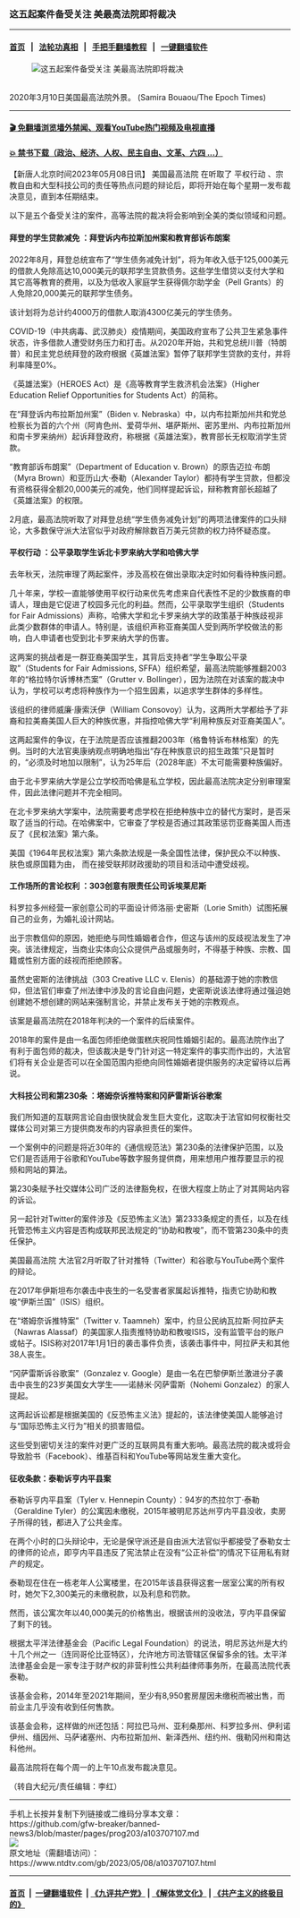 ### 这五起案件备受关注 美最高法院即将裁决
------------------------

#### [首页](https://github.com/gfw-breaker/banned-news3/blob/master/README.md) &nbsp;&nbsp;|&nbsp;&nbsp; [法轮功真相](https://github.com/begood0513/basic/blob/master/README.md)  &nbsp;&nbsp;|&nbsp;&nbsp; [手把手翻墙教程](https://github.com/gfw-breaker/guides/wiki)  &nbsp;&nbsp;|&nbsp;&nbsp; [一键翻墙软件](https://github.com/gfw-breaker/nogfw/blob/master/README.md)  



<div><div class="featured_image">
 <figure>
  <img alt="这五起案件备受关注 美最高法院即将裁决" src="https://i.ntdtv.com/assets/uploads/2023/05/id103707110-supreme-court-scotus-600x400-800x450.jpeg"/>
 </figure><br/>
 <span class="caption">
  2020年3月10日美国最高法院外景。 (Samira Bouaou/The Epoch Times)
 </span>
</div>
</div><hr/>

#### [ 🎬  免翻墙浏览墙外禁闻、观看YouTube热门视频及电视直播](https://github.com/gfw-breaker/HelloWorld)

#### [ 💥  禁书下载（政治、经济、人权、民主自由、文革、六四 ...）](https://github.com/gfw-breaker/books/blob/master/README.md)

<div><div class="post_content" itemprop="articleBody">
 <p>
  【新唐人北京时间2023年05月08日讯】
  <ok href="https://www.ntdtv.com/gb/美国最高法院.htm">
   美国最高法院
  </ok>
  在听取了
  <ok href="https://www.ntdtv.com/gb/平权行动.htm">
   平权行动
  </ok>
  、宗教自由和大型科技公司的责任等热点问题的辩论后，即将开始在每个星期一发布裁决意见，直到本任期结束。
 </p>
 <p>
  以下是五个备受关注的案件，高等法院的裁决将会影响到全美的类似领域和问题。
 </p>
 <h4>
  <ok href="https://www.ntdtv.com/gb/拜登的学生贷款减免.htm">
   拜登的学生贷款减免
  </ok>
  ：拜登诉内布拉斯加州案和教育部诉布朗案
 </h4>
 <p>
  2022年8月，拜登总统宣布了“学生债务减免计划”，将为年收入低于125,000美元的借款人免除高达10,000美元的联邦学生贷款债务。这些学生借贷以支付大学和其它高等教育的费用，以及为低收入家庭学生获得佩尔助学金（Pell Grants）的人免除20,000美元的联邦学生债务。
 </p>
 <p>
  该计划将为总计约4000万的借款人取消4300亿美元的学生债务。
 </p>
 <p>
  COVID-19（中共病毒、武汉肺炎）疫情期间，美国政府宣布了公共卫生紧急事件状态，许多借款人遭受财务压力和打击。从2020年开始，共和党总统川普（特朗普）和民主党总统拜登的政府根据《英雄法案》暂停了联邦学生贷款的支付，并将利率降至0%。
 </p>
 <p>
  《英雄法案》（HEROES Act）是《高等教育学生救济机会法案》（Higher Education Relief Opportunities for Students Act）的简称。
 </p>
 <p>
  在“拜登诉内布拉斯加州案”（Biden v. Nebraska）中，以内布拉斯加州共和党总检察长为首的六个州（阿肯色州、爱荷华州、堪萨斯州、密苏里州、内布拉斯加州和南卡罗来纳州）起诉拜登政府，称根据《英雄法案》，教育部长无权取消学生贷款。
 </p>
 <p>
  “教育部诉布朗案”（Department of Education v. Brown）的原告迈拉‧布朗（Myra Brown）和亚历山大‧泰勒（Alexander Taylor）都持有学生贷款，但都没有资格获得全额20,000美元的减免，他们同样提起诉讼，辩称教育部长超越了《英雄法案》的权限。
 </p>
 <p>
  2月底，最高法院听取了对拜登总统“学生债务减免计划”的两项法律案件的口头辩论，大多数保守派大法官似乎对政府解除数百万美元贷款的权力持怀疑态度。
 </p>
 <h4>
  <ok href="https://www.ntdtv.com/gb/平权行动.htm">
   平权行动
  </ok>
  ：公平录取学生诉北卡罗来纳大学和哈佛大学
 </h4>
 <p>
  去年秋天，法院审理了两起案件，涉及高校在做出录取决定时如何看待种族问题。
 </p>
 <p>
  几十年来，学校一直能够使用平权行动来优先考虑来自代表性不足的少数族裔的申请人，理由是它促进了校园多元化的利益。然而，公平录取学生组织（Students for Fair Admissions）声称，哈佛大学和北卡罗来纳大学的政策基于种族歧视非此类少数群体的申请人。特别是，该组织声称亚裔美国人受到两所学校做法的影响，白人申请者也受到北卡罗来纳大学的伤害。
 </p>
 <p>
  这两案的挑战者是一群亚裔美国学生，其背后支持者“学生争取公平录取”（Students for Fair Admissions, SFFA）组织希望，最高法院能够推翻2003年的“格拉特尔诉博林杰案”（Grutter v. Bollinger），因为法院在对该案的裁决中认为，学校可以考虑将种族作为一个招生因素，以追求学生群体的多样性。
 </p>
 <p>
  该组织的律师威廉‧康索沃伊（William Consovoy）认为，这两所大学都给予了非裔和拉美裔美国人巨大的种族优惠，并指控哈佛大学“利用种族反对亚裔美国人”。
 </p>
 <p>
  这两起案件的争议，在于法院是否应该推翻2003年（格鲁特诉布林格案）的先例。当时的大法官奥康纳观点明确地指出“存在种族意识的招生政策”只是暂时的，“必须及时地加以限制”，认为25年后（2028年底）不太可能需要种族偏好。
 </p>
 <p>
  由于北卡罗来纳大学是公立学校而哈佛是私立学校，因此最高法院决定分别审理案件，因此法律问题并不完全相同。
 </p>
 <p>
  在北卡罗来纳大学案中，法院需要考虑学校在拒绝种族中立的替代方案时，是否采取了适当的行动。在哈佛案中，它审查了学校是否通过其政策惩罚亚裔美国人而违反了《民权法案》第六条。
 </p>
 <p>
  美国《1964年民权法案》第六条款法规是一条全国性法律，保护民众不以种族、肤色或原国籍为由， 而在接受联邦财政援助的项目和活动中遭受歧视。
 </p>
 <h4>
  <ok href="https://www.ntdtv.com/gb/工作场所的言论权利.htm">
   工作场所的言论权利
  </ok>
  ：303创意有限责任公司诉埃莱尼斯
 </h4>
 <p>
  科罗拉多州经营一家创意公司的平面设计师洛丽‧史密斯（Lorie Smith）试图拓展自己的业务，为婚礼设计网站。
 </p>
 <p>
  出于宗教信仰的原因，她拒绝与同性婚姻者合作，但这与该州的反歧视法发生了冲突。该法律规定，当商业实体向公众提供产品或服务时，不得基于种族、宗教、国籍或性别方面的歧视而拒绝顾客。
 </p>
 <p>
  虽然史密斯的法律挑战（303 Creative LLC v. Elenis）的基础源于她的宗教信仰，但法官们审查了州法律中涉及的言论自由问题，史密斯说该法律将通过强迫她创建她不想创建的网站来强制言论，并禁止发布关于她的宗教观点。
 </p>
 <p>
  该案是最高法院在2018年判决的一个案件的后续案件。
 </p>
 <p>
  2018年的案件是由一名面包师拒绝做蛋糕庆祝同性婚姻引起的。最高法院作出了有利于面包师的裁决，但该裁决是专门针对这一特定案件的事实而作出的，大法官们将有关企业是否可以在全国范围内拒绝向同性婚姻者提供服务的决定留待以后再说。
 </p>
 <h4>
  <ok href="https://www.ntdtv.com/gb/大科技公司和第230条.htm">
   大科技公司和第230条
  </ok>
  ：塔姆奈诉推特案和冈萨雷斯诉谷歌案
 </h4>
 <p>
  我们所知道的互联网言论自由很快就会发生巨大变化，这取决于法官如何权衡社交媒体公司对第三方提供商发布的内容承担责任的案件。
 </p>
 <p>
  一个案例中的问题是将近30年的《通信规范法》第230条的法律保护范围，以及它们是否适用于谷歌和YouTube等数字服务提供商，用来想用户推荐要显示的视频和网站的算法。
 </p>
 <p>
  第230条赋予社交媒体公司广泛的法律豁免权，在很大程度上防止了对其网站内容的诉讼。
 </p>
 <p>
  另一起针对Twitter的案件涉及《反恐怖主义法》第2333条规定的责任，以及在线托管恐怖主义内容是否构成联邦民法规定的“协助和教唆”，而不管第230条中的责任保护。
 </p>
 <p>
  <ok href="https://www.ntdtv.com/gb/美国最高法院.htm">
   美国最高法院
  </ok>
  大法官2月听取了针对推特（Twitter）和谷歌与YouTube两个案件的辩论。
 </p>
 <p>
  在2017年伊斯坦布尔袭击中丧生的一名受害者家属起诉推特，指责它协助和教唆“伊斯兰国”（ISIS）组织。
 </p>
 <p>
  在“塔姆奈诉推特案”（Twitter v. Taamneh）案中，约旦公民纳瓦拉斯‧阿拉萨夫（Nawras Alassaf）的美国家人指责推特协助和教唆ISIS，没有监管平台的账户或帖子。ISIS称对2017年1月1日的袭击事件负责，该袭击事件中，阿拉萨夫和其他38人丧生。
 </p>
 <p>
  “冈萨雷斯诉谷歌案”（Gonzalez v. Google）是由一名在巴黎伊斯兰激进分子袭击中丧生的23岁美国女大学生——诺赫米·冈萨雷斯（Nohemi Gonzalez）的家人提起。
 </p>
 <p>
  这两起诉讼都是根据美国的《反恐怖主义法》提起的，该法律使美国人能够追讨与“国际恐怖主义行为”相关的损害赔偿。
 </p>
 <p>
  这些受到密切关注的案件对更广泛的互联网具有重大影响。最高法院的裁决或将会导致脸书（Facebook）、维基百科和YouTube等网站发生重大变化。
 </p>
 <h4>
  征收条款：泰勒诉亨内平县案
 </h4>
 <p>
  泰勒诉亨内平县案（Tyler v. Hennepin County）：94岁的杰拉尔丁·泰勒（Geraldine Tyler）的公寓因未缴税，2015年被明尼苏达州亨内平县没收，卖房子所得的钱，都进入了公共金库。
 </p>
 <p>
  在两个小时的口头辩论中，无论是保守派还是自由派大法官似乎都接受了泰勒女士的律师的论点，即亨内平县违反了宪法禁止在没有“公正补偿”的情况下征用私有财产的规定。
 </p>
 <p>
  泰勒现在住在一栋老年人公寓楼里，在2015年该县获得这套一居室公寓的所有权时，她欠下2,300美元的未缴税款，以及利息和罚款。
 </p>
 <p>
  然而，该公寓次年以40,000美元的价格售出，根据该州的没收法，亨内平县保留了剩下的钱。
 </p>
 <p>
  根据太平洋法律基金会（Pacific Legal Foundation）的说法，明尼苏达州是大约十几个州之一（连同哥伦比亚特区），允许地方司法管辖区保留多余的钱。太平洋法律基金会是一家专注于财产权的非营利性公共利益律师事务所，在最高法院代表泰勒。
 </p>
 <p>
  该基金会称，2014年至2021年期间，至少有8,950套房屋因未缴税而被出售，而前业主几乎没有收到任何售款。
 </p>
 <p>
  该基金会称，这样做的州还包括：阿拉巴马州、亚利桑那州、科罗拉多州、伊利诺伊州、缅因州、马萨诸塞州、内布拉斯加州、新泽西州、纽约州、俄勒冈州和南达科他州。
 </p>
 <p>
  最高法院将在每个周一的上午10点发布裁决意见。
 </p>
 <p>
  （转自大纪元/责任编辑：李红）
 </p>
 <div class="single_ad">
 </div>
</div>
</div>
<hr/>
手机上长按并复制下列链接或二维码分享本文章：<br/>
https://github.com/gfw-breaker/banned-news3/blob/master/pages/prog203/a103707107.md <br/>
<a href='https://github.com/gfw-breaker/banned-news3/blob/master/pages/prog203/a103707107.md'><img src='https://github.com/gfw-breaker/banned-news3/blob/master/pages/prog203/a103707107.md.png'/></a> <br/>
原文地址（需翻墙访问）：https://www.ntdtv.com/gb/2023/05/08/a103707107.html


------------------------
#### [首页](https://github.com/gfw-breaker/banned-news3/blob/master/README.md) &nbsp;|&nbsp; [一键翻墙软件](https://github.com/gfw-breaker/nogfw/blob/master/README.md) &nbsp;| [《九评共产党》](https://github.com/gfw-breaker/9ping.md/blob/master/README.md#九评之一评共产党是什么) | [《解体党文化》](https://github.com/gfw-breaker/jtdwh.md/blob/master/README.md) | [《共产主义的终极目的》](https://github.com/gfw-breaker/gczydzjmd.md/blob/master/README.md)


<img src='http://gfw-breaker.win/banned-news3/pages/prog203/a103707107.md' width='0px' height='0px'/>